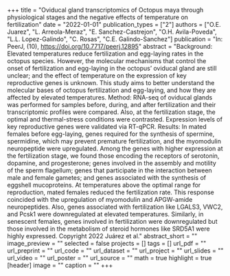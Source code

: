 +++
title = "Oviducal gland transcriptomics of Octopus maya through physiological stages and the negative effects of temperature on fertilization"
date = "2022-01-01"
publication_types = ["2"]
authors = ["O.E. Juarez", "L. Arreola-Meraz", "E. Sanchez-Castrejon", "O.H. Avila-Poveda", "L.L. Lopez-Galindo", "C. Rosas", "C.E. Galindo-Sanchez"]
publication = "In: PeerJ, (10), https://doi.org/10.7717/peerj.12895"
abstract = "Background: Elevated temperatures reduce fertilization and egg-laying rates in the octopus species. However, the molecular mechanisms that control the onset of fertilization and egg-laying in the octopus’ oviducal gland are still unclear; and the effect of temperature on the expression of key reproductive genes is unknown. This study aims to better understand the molecular bases of octopus fertilization and egg-laying, and how they are affected by elevated temperatures. Method: RNA-seq of oviducal glands was performed for samples before, during, and after fertilization and their transcriptomic profiles were compared. Also, at the fertilization stage, the optimal and thermal-stress conditions were contrasted. Expression levels of key reproductive genes were validated via RT-qPCR. Results: In mated females before egg-laying, genes required for the synthesis of spermine, spermidine, which may prevent premature fertilization, and the myomodulin neuropeptide were upregulated. Among the genes with higher expression at the fertilization stage, we found those encoding the receptors of serotonin, dopamine, and progesterone; genes involved in the assembly and motility of the sperm flagellum; genes that participate in the interaction between male and female gametes; and genes associated with the synthesis of eggshell mucoproteins. At temperatures above the optimal range for reproduction, mated females reduced the fertilization rate. This response coincided with the upregulation of myomodulin and APGW-amide neuropeptides. Also, genes associated with fertilization like LGALS3, VWC2, and Pcsk1 were downregulated at elevated temperatures. Similarly, in senescent females, genes involved in fertilization were downregulated but those involved in the metabolism of steroid hormones like SRD5A1 were highly expressed. Copyright 2022 Juárez et al."
abstract_short = ""
image_preview = ""
selected = false
projects = []
tags = []
url_pdf = ""
url_preprint = ""
url_code = ""
url_dataset = ""
url_project = ""
url_slides = ""
url_video = ""
url_poster = ""
url_source = ""
math = true
highlight = true
[header]
image = ""
caption = ""
+++
